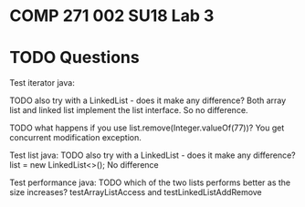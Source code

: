 # COMP 271 002 SU18 Lab 3

# TODO Questions
Test iterator java:

TODO also try with a LinkedList - does it make any difference?
Both array list and linked list implement the list interface. So no difference.

TODO what happens if you use list.remove(Integer.valueOf(77))?
You get concurrent modification exception.

Test list java:
TODO also try with a LinkedList - does it make any difference?
list = new LinkedList<>(); No difference

Test performance java:
TODO which of the two lists performs better as the size increases?
testArrayListAccess and testLinkedListAddRemove




